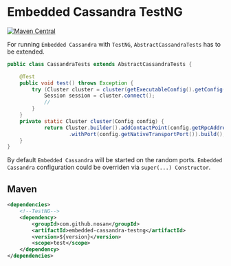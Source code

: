 # Embedded Cassandra TestNG
[![Maven Central](https://img.shields.io/maven-central/v/com.github.nosan/embedded-cassandra.svg)](https://maven-badges.herokuapp.com/maven-central/com.github.nosan/embedded-cassandra-testng)
 

For running `Embedded Cassandra` with `TestNG`, `AbstractCassandraTests` has to be extended.

```java
public class CassandraTests extends AbstractCassandraTests {

	@Test
	public void test() throws Exception {
		try (Cluster cluster = cluster(getExecutableConfig().getConfig())) {
			Session session = cluster.connect();
			//
		}
	}
	private static Cluster cluster(Config config) {
    		return Cluster.builder().addContactPoint(config.getRpcAddress())
    				.withPort(config.getNativeTransportPort()).build(); 
	}
}
```

By default `Embedded Cassandra` will be started on the random ports.
`Embedded Cassandra` configuration could be overriden via `super(...) Constructor`.


## Maven

```xml
<dependencies>
    <!--TestNG-->
    <dependency>
        <groupId>com.github.nosan</groupId>
        <artifactId>embedded-cassandra-testng</artifactId>
        <version>${version}</version>
        <scope>test</scope>
    </dependency>
</dependencies>
```





